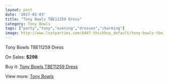 ```yaml
---
layout: post
date: '2017-01-03'
title: "Tony Bowls TBE11259 Dress"
category: Tony Bowls
tags: ["party","tony","evening","dresses","charming"]
image: http://www.lustparties.com/6447-thickbox_default/tony-bowls-tbe11259-dress.jpg
---
```

Tony Bowls TBE11259 Dress

On Sales: **$298**
<a href="https://www.lustparties.com/en/tony-bowls/2224-tony-bowls-tbe11259-dress.html"><amp-img layout="responsive" width="600" height="600" src="//www.lustparties.com/6447-thickbox_default/tony-bowls-tbe11259-dress.jpg" alt="Tony Bowls TBE11259 Dress 0" /></a>
<a href="https://www.lustparties.com/en/tony-bowls/2224-tony-bowls-tbe11259-dress.html"><amp-img layout="responsive" width="600" height="600" src="//www.lustparties.com/6450-thickbox_default/tony-bowls-tbe11259-dress.jpg" alt="Tony Bowls TBE11259 Dress 1" /></a>
<a href="https://www.lustparties.com/en/tony-bowls/2224-tony-bowls-tbe11259-dress.html"><amp-img layout="responsive" width="600" height="600" src="//www.lustparties.com/6449-thickbox_default/tony-bowls-tbe11259-dress.jpg" alt="Tony Bowls TBE11259 Dress 2" /></a>
<a href="https://www.lustparties.com/en/tony-bowls/2224-tony-bowls-tbe11259-dress.html"><amp-img layout="responsive" width="600" height="600" src="//www.lustparties.com/6448-thickbox_default/tony-bowls-tbe11259-dress.jpg" alt="Tony Bowls TBE11259 Dress 3" /></a>

Buy it: [Tony Bowls TBE11259 Dress](https://www.lustparties.com/en/tony-bowls/2224-tony-bowls-tbe11259-dress.html "Tony Bowls TBE11259 Dress")

View more: [Tony Bowls](https://www.lustparties.com/en/5-tony-bowls "Tony Bowls")